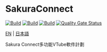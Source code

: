 # SakuraConnect

[![Build](https://github.com/FuyukiSakura/SakuraConnect/actions/workflows/main_deploy_api.yml/badge.svg)](.)
[![Build](https://github.com/FuyukiSakura/SakuraConnect/actions/workflows/main_gh-page_client.yml/badge.svg)](http://connect.sakura.live/)
[![Build](https://github.com/FuyukiSakura/SakuraConnect/actions/workflows/build.yml/badge.svg)](https://sonarcloud.io/project/overview?id=FuyukiSakura_SakuraConnect)
[![Quality Gate Status](https://sonarcloud.io/api/project_badges/measure?project=FuyukiSakura_SakuraConnect&metric=alert_status)](https://sonarcloud.io/summary/new_code?id=FuyukiSakura_SakuraConnect)

[EN](./README.en.md) | [日本語](./README.jp.md)

Sakura Connect多功能VTube軟件計劃

